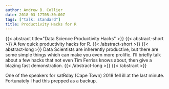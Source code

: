```yaml
---
author: Andrew B. Collier
date: 2018-03-17T05:30:00Z
tags: ["talk: standard"]
title: Productivity Hacks for R
---
```


{{< abstract title="Data Science Productivity Hacks" >}}
	{{< abstract-short >}}
	A few quick productivity hacks for R.
	{{< /abstract-short >}}
	{{< abstract-long >}}
	Data Scientists are inherently productive, but there are some simple things which can make you even more prolific. I’ll briefly talk about a few hacks that not even Tim Ferriss knows about, then give a blazing fast demonstration.
	{{< /abstract-long >}}
{{< /abstract >}}

One of the speakers for satRday (Cape Town) 2018 fell ill at the last minute. Fortunately I had this prepped as a backup.